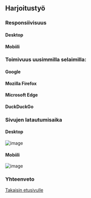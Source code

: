 ## Harjoitustyö

### Responsiivisuus

#### Desktop

#### Mobiili

### Toimivuus uusimmilla selaimilla: 

#### Google

#### Mozilla Firefox

#### Microsoft Edge

#### DuckDuckGo

### Sivujen latautumisaika

#### Desktop

![image](https://github.com/user-attachments/assets/4ffbf71d-133d-4975-b1fb-47461a732a59)



#### Mobiili

![image](https://github.com/user-attachments/assets/4434fbfb-f7f9-41d3-b2ca-dc550ec1a9f3)


### Yhteenveto

[Takaisin etusivulle](index.md)
